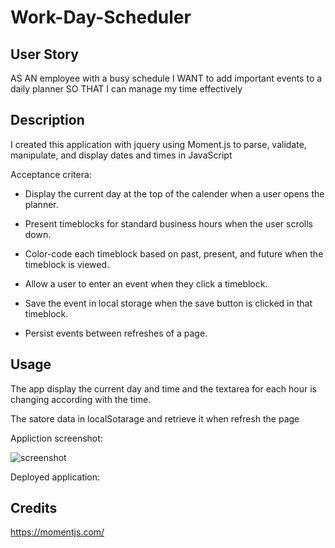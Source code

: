 # Work-Day-Scheduler

## User Story

AS AN employee with a busy schedule
I WANT to add important events to a daily planner
SO THAT I can manage my time effectively

## Description
I created this application with jquery using Moment.js to parse, validate, manipulate, and display dates and times in JavaScript

Acceptance critera:

* Display the current day at the top of the calender when a user opens the planner. 
 
* Present timeblocks for standard business hours when the user scrolls down.  
 
* Color-code each timeblock based on past, present, and future when the timeblock is viewed.
 
* Allow a user to enter an event when they click a timeblock.

* Save the event in local storage when the save button is clicked in that timeblock.

* Persist events between refreshes of a page.

## Usage

The app display the current day and time and the textarea for each hour is changing according with the time.

The satore data in localSotarage and retrieve it when refresh the page

Appliction screenshot:

![screenshot](images/screenshot.pjg)

Deployed application:

## Credits

https://momentjs.com/



